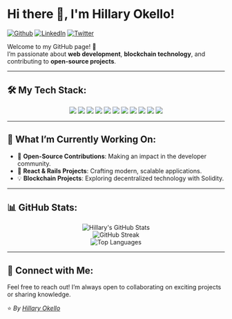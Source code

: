# Hi there 👋, I'm Hillary Okello!  

[![Github](https://img.shields.io/badge/-Github-000?style=for-the-badge&logo=Github&logoColor=white)](https://github.com/HillaryOkello)
[![LinkedIn](https://img.shields.io/badge/-LinkedIn-0e76a8?style=for-the-badge&logo=LinkedIn&logoColor=white)](https://www.linkedin.com/in/hillary-okello-b173101a4/)
[![Twitter](https://img.shields.io/badge/-Twitter-1DA1F2?style=for-the-badge&logo=Twitter&logoColor=white)](https://twitter.com/Kellyhillary4)

Welcome to my GitHub page! 🚀  
I’m passionate about **web development**, **blockchain technology**, and contributing to **open-source projects**.  

---

## 🛠️ My Tech Stack:
<div align="center">
  <img src="https://img.shields.io/badge/-HTML-E34F26?style=for-the-badge&logo=html5&logoColor=white" />
  <img src="https://img.shields.io/badge/-CSS-1572B6?style=for-the-badge&logo=css3&logoColor=white" />
  <img src="https://img.shields.io/badge/-Ruby-CC342D?style=for-the-badge&logo=ruby&logoColor=white" />
  <img src="https://img.shields.io/badge/-Ruby_on_Rails-CC0000?style=for-the-badge&logo=rubyonrails&logoColor=white" />
  <img src="https://img.shields.io/badge/-JavaScript-F7DF1E?style=for-the-badge&logo=javascript&logoColor=black" />
  <img src="https://img.shields.io/badge/-React-61DAFB?style=for-the-badge&logo=react&logoColor=black" />
  <img src="https://img.shields.io/badge/-Redux-764ABC?style=for-the-badge&logo=redux&logoColor=white" />
  <img src="https://img.shields.io/badge/-Python-3776AB?style=for-the-badge&logo=python&logoColor=white" />
  <img src="https://img.shields.io/badge/-MySQL-4479A1?style=for-the-badge&logo=mysql&logoColor=white" />
  <img src="https://img.shields.io/badge/-PostgreSQL-336791?style=for-the-badge&logo=postgresql&logoColor=white" />
  <img src="https://img.shields.io/badge/-Solidity-363636?style=for-the-badge&logo=ethereum&logoColor=white" />
</div>

---

## 🌱 What I’m Currently Working On:
- 🌟 **Open-Source Contributions**: Making an impact in the developer community.  
- 🔧 **React & Rails Projects**: Crafting modern, scalable applications.  
- 💡 **Blockchain Projects**: Exploring decentralized technology with Solidity.  

---

## 📊 GitHub Stats:
<div align="center">
  <img src="https://github-readme-stats.vercel.app/api?username=HillaryOkello&show_icons=true&theme=radical" alt="Hillary's GitHub Stats" />
  <br/>
  <img src="https://github-readme-streak-stats.herokuapp.com/?user=HillaryOkello&theme=radical" alt="GitHub Streak" />
  <br/>
  <img src="https://github-readme-stats.vercel.app/api/top-langs/?username=HillaryOkello&layout=compact&theme=radical" alt="Top Languages" />
</div>

---

## 💬 Connect with Me:
Feel free to reach out! I’m always open to collaborating on exciting projects or sharing knowledge.  

⭐️ _By [Hillary Okello](https://github.com/HillaryOkello)_  
